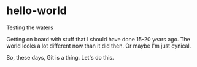 # hello-world
Testing the waters

Getting on board with stuff that I should have done 15-20 years ago.  The world looks a lot different now than it did then.  Or maybe I'm just cynical.

So, these days, Git is a thing.  Let's do this.
